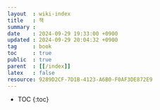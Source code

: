 ```yaml
---
layout  : wiki-index
title   : 책
summary :
date    : 2024-09-29 19:33:00 +0900
updated : 2024-09-29 20:04:32 +0900
tag     : book
toc     : true
public  : true
parent  : [[/index]]
latex   : false
resource: 9289D2CF-7D1B-4123-A6B0-F0AF3DE872E9
---
```

* TOC
{:toc}
